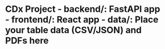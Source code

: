 # CDx Project - backend/: FastAPI app - frontend/: React app - data/: Place your table data (CSV/JSON) and PDFs here
